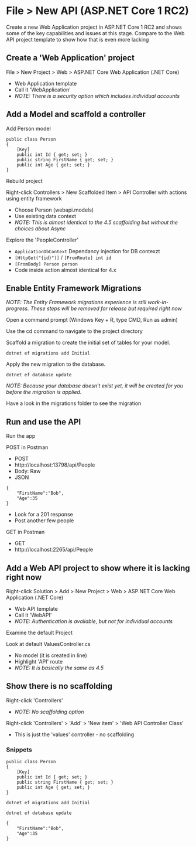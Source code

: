 
# File > New API (ASP.NET Core 1 RC2)
Create a new Web Application project in ASP.NET Core 1 RC2 and shows some of the key capabilities and issues at this stage. Compare to the Web API project template to show how that is even more lacking

## Create a 'Web Application' project
File > New Project > Web > ASP.NET Core Web Application (.NET Core)
* Web Application template
* Call it 'WebApplication'
* *NOTE: There is a security option which includes individual accounts*
	
## Add a Model and scaffold a controller
Add Person model
```
public class Person
{
    [Key]
    public int Id { get; set; }
    public string FirstName { get; set; }
    public int Age { get; set; }
}
```
	
Rebuild project

Right-click Controllers > New Scaffolded Item > API Controller with actions using entity framework
* Choose Person (webapi.models)
* Use existing data context
* *NOTE: This is almost identical to the 4.5 scaffolding but without the choices about Async*

Explore the 'PeopleController'
* `ApplicationDbContext` Dependancy injection for DB contexzt
* `[HttpGet("{id}")]` / `[FromRoute] int id`
* `[FromBody] Person person`
* Code inside action almost identical for 4.x

## Enable Entity Framework Migrations
*NOTE: The Entity Framework migrations experience is still work-in-progress. These steps will be removed for release but required right now*

Open a command prompt (Windows Key + R, type CMD, Run as admin)

Use the cd command to navigate to the project directory

Scaffold a migration to create the initial set of tables for your model.
```
dotnet ef migrations add Initial
```

Apply the new migration to the database. 
```
dotnet ef database update
```
*NOTE: Because your database doesn’t exist yet, it will be created for you before the migration is applied.*

Have a look in the migrations folder to see the migration

## Run and use the API
Run the app

POST in Postman
* POST
* http://localhost:13798/api/People
* Body: Raw
* JSON
```
{
    "FirstName":"Bob",
    "Age":35 
}
```
* Look for a 201 response
* Post another few people
	
GET in Postman
* GET
* http://localhost:2265/api/People

## Add a Web API project to show where it is lacking right now
Right-click Solution > Add > New Project > Web > ASP.NET Core Web Application (.NET Core)
* Web API template
* Call it 'WebAPI'
* *NOTE: Authentication is avaliable, but not for individual accounts*

Examine the default Project

Look at default ValuesController.cs
* No model (it is created in line)
* Highlight 'API' route
* *NOTE: It is basically the same as 4.5*

## Show there is no scaffolding
Right-click 'Controllers' 
* *NOTE: No scaffolding option*
	
Right-click 'Controllers' > 'Add' > 'New item' > 'Web API Controller Class'
* This is just the 'values' controller - no scaffolding

### Snippets

```
public class Person
{
    [Key]
    public int Id { get; set; }
    public string FirstName { get; set; }
    public int Age { get; set; }
}
```

`dotnet ef migrations add Initial`

`dotnet ef database update`

```
{
    "FirstName":"Bob",
    "Age":35 
}
```
